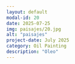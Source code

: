```yaml
---
layout: default
modal-id: 20
date: 2025-07-25
img: paisajes/20.jpg
alt: "paisajes"
project-date: July 2025
category: Oil Painting
description: "Oleo"
---
```

